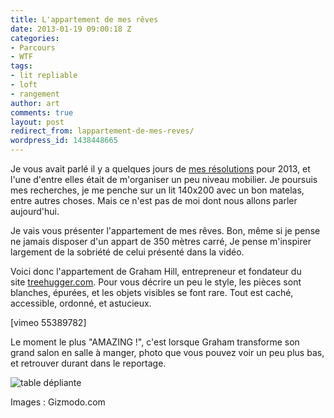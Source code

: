 ```yaml
---
title: L'appartement de mes rêves
date: 2013-01-19 09:00:18 Z
categories:
- Parcours
- WTF
tags:
- lit repliable
- loft
- rangement
author: art
comments: true
layout: post
redirect_from: lappartement-de-mes-reves/
wordpress_id: 1438448665
---
```


Je vous avait parlé il y a quelques jours de [mes résolutions](https://irz.fr/mes-resolutions-en-2013) pour 2013, et l'une d'entre elles était de m'organiser un peu niveau mobilier. Je poursuis mes recherches, je me penche sur un lit 140x200 avec un bon matelas, entre autres choses. Mais ce n'est pas de moi dont nous allons parler aujourd'hui.

Je vais vous présenter l'appartement de mes rêves. Bon, même si je pense ne jamais disposer d'un appart de 350 mètres carré, Je pense m'inspirer largement de la sobriété de celui présenté dans la vidéo.


Voici donc l'appartement de Graham Hill, entrepreneur et fondateur du site [treehugger.com](http://www.treehugger.com/). Pour vous décrire un peu le style, les pièces sont blanches, épurées, et les objets visibles se font rare. Tout est caché, accessible, ordonné, et astucieux.


[vimeo 55389782]

Le moment le plus "AMAZING !", c'est lorsque Graham transforme son grand salon en salle à manger, photo que vous pouvez voir un peu plus bas, et retrouver durant dans le reportage.

<img alt="table dépliante" data-src="https://static.irz.fr/2013/01/table-dépliante.jpg" src="https://static.irz.fr/thumb.php?size=<100&crop=0&src=https://static.irz.fr/2013/01/table-dépliante.jpg" />

Images : Gizmodo.com
